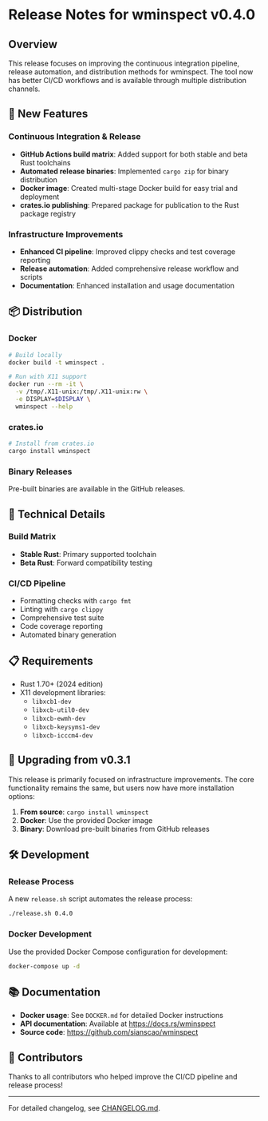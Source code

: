 # Release Notes for wminspect v0.4.0

## Overview

This release focuses on improving the continuous integration pipeline, release automation, and distribution methods for wminspect. The tool now has better CI/CD workflows and is available through multiple distribution channels.

## 🚀 New Features

### Continuous Integration & Release
- **GitHub Actions build matrix**: Added support for both stable and beta Rust toolchains
- **Automated release binaries**: Implemented `cargo zip` for binary distribution
- **Docker image**: Created multi-stage Docker build for easy trial and deployment
- **crates.io publishing**: Prepared package for publication to the Rust package registry

### Infrastructure Improvements
- **Enhanced CI pipeline**: Improved clippy checks and test coverage reporting
- **Release automation**: Added comprehensive release workflow and scripts
- **Documentation**: Enhanced installation and usage documentation

## 📦 Distribution

### Docker
```bash
# Build locally
docker build -t wminspect .

# Run with X11 support
docker run --rm -it \
  -v /tmp/.X11-unix:/tmp/.X11-unix:rw \
  -e DISPLAY=$DISPLAY \
  wminspect --help
```

### crates.io
```bash
# Install from crates.io
cargo install wminspect
```

### Binary Releases
Pre-built binaries are available in the GitHub releases.

## 🔧 Technical Details

### Build Matrix
- **Stable Rust**: Primary supported toolchain
- **Beta Rust**: Forward compatibility testing

### CI/CD Pipeline
- Formatting checks with `cargo fmt`
- Linting with `cargo clippy`
- Comprehensive test suite
- Code coverage reporting
- Automated binary generation

## 📋 Requirements

- Rust 1.70+ (2024 edition)
- X11 development libraries:
  - `libxcb1-dev`
  - `libxcb-util0-dev`
  - `libxcb-ewmh-dev`
  - `libxcb-keysyms1-dev`
  - `libxcb-icccm4-dev`

## 🔄 Upgrading from v0.3.1

This release is primarily focused on infrastructure improvements. The core functionality remains the same, but users now have more installation options:

1. **From source**: `cargo install wminspect`
2. **Docker**: Use the provided Docker image
3. **Binary**: Download pre-built binaries from GitHub releases

## 🛠️ Development

### Release Process
A new `release.sh` script automates the release process:
```bash
./release.sh 0.4.0
```

### Docker Development
Use the provided Docker Compose configuration for development:
```bash
docker-compose up -d
```

## 📚 Documentation

- **Docker usage**: See `DOCKER.md` for detailed Docker instructions
- **API documentation**: Available at https://docs.rs/wminspect
- **Source code**: https://github.com/sianscao/wminspect

## 🙏 Contributors

Thanks to all contributors who helped improve the CI/CD pipeline and release process!

---

For detailed changelog, see [CHANGELOG.md](CHANGELOG.md).
